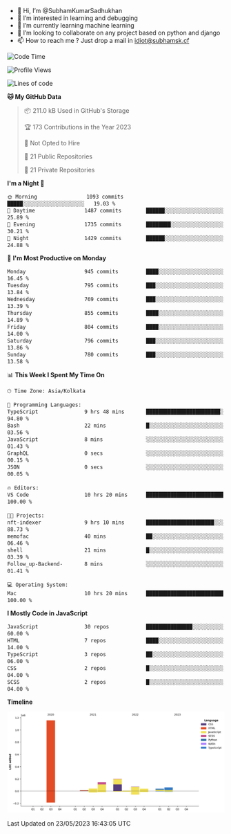 - 👋 Hi, I’m @SubhamKumarSadhukhan
- 👀 I’m interested in learning and debugging
- 🌱 I’m currently learning machine learning
- 💞️ I’m looking to collaborate on any project based on python and django
- 📫 How to reach me ?
      Just drop a mail in idiot@subhamsk.cf

<!---
SubhamKumarSadhukhan/SubhamKumarSadhukhan is a ✨ special ✨ repository because its `README.md` (this file) appears on your GitHub profile.
You can click the Preview link to take a look at your changes.
--->


<!--START_SECTION:waka-->
![Code Time](http://img.shields.io/badge/Code%20Time-1%2C212%20hrs%2041%20mins-blue)

![Profile Views](http://img.shields.io/badge/Profile%20Views-24-blue)

![Lines of code](https://img.shields.io/badge/From%20Hello%20World%20I%27ve%20Written-1.8%20million%20lines%20of%20code-blue)

**🐱 My GitHub Data** 

> 📦 211.0 kB Used in GitHub's Storage 
 > 
> 🏆 173 Contributions in the Year 2023
 > 
> 🚫 Not Opted to Hire
 > 
> 📜 21 Public Repositories 
 > 
> 🔑 21 Private Repositories 
 > 
**I'm a Night 🦉** 

```text
🌞 Morning                1093 commits        █████░░░░░░░░░░░░░░░░░░░░   19.03 % 
🌆 Daytime                1487 commits        ██████░░░░░░░░░░░░░░░░░░░   25.89 % 
🌃 Evening                1735 commits        ████████░░░░░░░░░░░░░░░░░   30.21 % 
🌙 Night                  1429 commits        ██████░░░░░░░░░░░░░░░░░░░   24.88 % 
```
📅 **I'm Most Productive on Monday** 

```text
Monday                   945 commits         ████░░░░░░░░░░░░░░░░░░░░░   16.45 % 
Tuesday                  795 commits         ███░░░░░░░░░░░░░░░░░░░░░░   13.84 % 
Wednesday                769 commits         ███░░░░░░░░░░░░░░░░░░░░░░   13.39 % 
Thursday                 855 commits         ████░░░░░░░░░░░░░░░░░░░░░   14.89 % 
Friday                   804 commits         ████░░░░░░░░░░░░░░░░░░░░░   14.00 % 
Saturday                 796 commits         ███░░░░░░░░░░░░░░░░░░░░░░   13.86 % 
Sunday                   780 commits         ███░░░░░░░░░░░░░░░░░░░░░░   13.58 % 
```


📊 **This Week I Spent My Time On** 

```text
🕑︎ Time Zone: Asia/Kolkata

💬 Programming Languages: 
TypeScript               9 hrs 48 mins       ████████████████████████░   94.80 % 
Bash                     22 mins             █░░░░░░░░░░░░░░░░░░░░░░░░   03.56 % 
JavaScript               8 mins              ░░░░░░░░░░░░░░░░░░░░░░░░░   01.43 % 
GraphQL                  0 secs              ░░░░░░░░░░░░░░░░░░░░░░░░░   00.15 % 
JSON                     0 secs              ░░░░░░░░░░░░░░░░░░░░░░░░░   00.05 % 

🔥 Editors: 
VS Code                  10 hrs 20 mins      █████████████████████████   100.00 % 

🐱‍💻 Projects: 
nft-indexer              9 hrs 10 mins       ██████████████████████░░░   88.73 % 
memofac                  40 mins             ██░░░░░░░░░░░░░░░░░░░░░░░   06.46 % 
shell                    21 mins             █░░░░░░░░░░░░░░░░░░░░░░░░   03.39 % 
Follow_up-Backend-       8 mins              ░░░░░░░░░░░░░░░░░░░░░░░░░   01.41 % 

💻 Operating System: 
Mac                      10 hrs 20 mins      █████████████████████████   100.00 % 
```

**I Mostly Code in JavaScript** 

```text
JavaScript               30 repos            ███████████████░░░░░░░░░░   60.00 % 
HTML                     7 repos             ████░░░░░░░░░░░░░░░░░░░░░   14.00 % 
TypeScript               3 repos             ██░░░░░░░░░░░░░░░░░░░░░░░   06.00 % 
CSS                      2 repos             █░░░░░░░░░░░░░░░░░░░░░░░░   04.00 % 
SCSS                     2 repos             █░░░░░░░░░░░░░░░░░░░░░░░░   04.00 % 
```



**Timeline**

![Lines of Code chart](https://raw.githubusercontent.com/SubhamKumarSadhukhan/SubhamKumarSadhukhan/main/assets/bar_graph.png)


 Last Updated on 23/05/2023 16:43:05 UTC
<!--END_SECTION:waka-->
